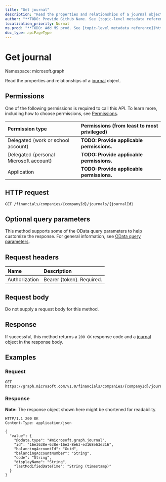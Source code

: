 ```yaml
---
title: "Get journal"
description: "Read the properties and relationships of a journal object."
author: "**TODO: Provide Github Name. See [topic-level metadata reference](https://msgo.azurewebsites.net/add/document/guidelines/metadata.html#topic-level-metadata)**"
localization_priority: Normal
ms.prod: "**TODO: Add MS prod. See [topic-level metadata reference](https://msgo.azurewebsites.net/add/document/guidelines/metadata.html#topic-level-metadata)**"
doc_type: apiPageType
---
```


# Get journal
Namespace: microsoft.graph



Read the properties and relationships of a [journal](../resources/journal.md) object.

## Permissions
One of the following permissions is required to call this API. To learn more, including how to choose permissions, see [Permissions](/graph/permissions-reference).

|Permission type|Permissions (from least to most privileged)|
|:---|:---|
|Delegated (work or school account)|**TODO: Provide applicable permissions.**|
|Delegated (personal Microsoft account)|**TODO: Provide applicable permissions.**|
|Application|**TODO: Provide applicable permissions.**|

## HTTP request

<!-- {
  "blockType": "ignored"
}
-->
``` http
GET /financials/companies/{companyId}/journals/{journalId}
```

## Optional query parameters
This method supports some of the OData query parameters to help customize the response. For general information, see [OData query parameters](/graph/query-parameters).

## Request headers
|Name|Description|
|:---|:---|
|Authorization|Bearer {token}. Required.|

## Request body
Do not supply a request body for this method.

## Response

If successful, this method returns a `200 OK` response code and a [journal](../resources/journal.md) object in the response body.

## Examples

### Request
<!-- {
  "blockType": "request",
  "name": "get_journal"
}
-->
``` http
GET https://graph.microsoft.com/v1.0/financials/companies/{companyId}/journals/{journalId}
```


### Response
**Note:** The response object shown here might be shortened for readability.
<!-- {
  "blockType": "response",
  "truncated": true,
  "@odata.type": "microsoft.graph.journal"
}
-->
``` http
HTTP/1.1 200 OK
Content-Type: application/json

{
  "value": {
    "@odata.type": "#microsoft.graph.journal",
    "id": "16e3638e-638e-16e3-8e63-e3168e63e316",
    "balancingAccountId": "Guid",
    "balancingAccountNumber": "String",
    "code": "String",
    "displayName": "String",
    "lastModifiedDateTime": "String (timestamp)"
  }
}
```

